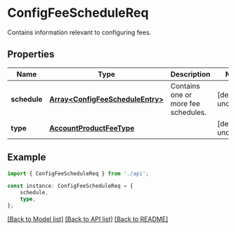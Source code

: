 # ConfigFeeScheduleReq

Contains information relevant to configuring fees.

## Properties

Name | Type | Description | Notes
------------ | ------------- | ------------- | -------------
**schedule** | [**Array&lt;ConfigFeeScheduleEntry&gt;**](ConfigFeeScheduleEntry.md) | Contains one or more fee schedules. | [default to undefined]
**type** | [**AccountProductFeeType**](AccountProductFeeType.md) |  | [default to undefined]

## Example

```typescript
import { ConfigFeeScheduleReq } from './api';

const instance: ConfigFeeScheduleReq = {
    schedule,
    type,
};
```

[[Back to Model list]](../README.md#documentation-for-models) [[Back to API list]](../README.md#documentation-for-api-endpoints) [[Back to README]](../README.md)
